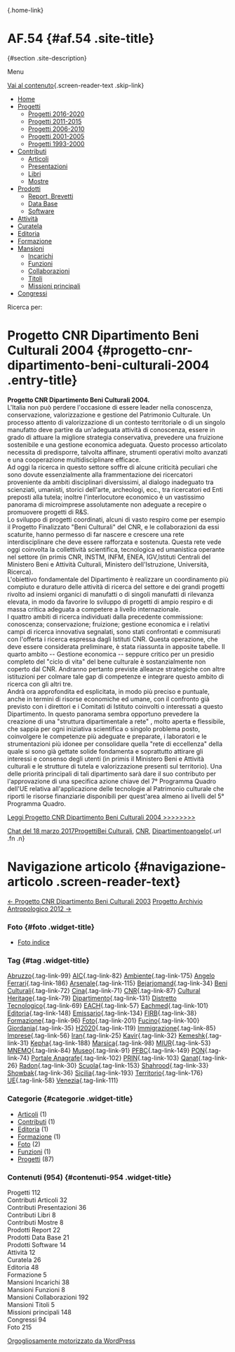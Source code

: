 [](index.html "AF.54"){.home-link}

AF.54 {#af.54 .site-title}
=====

 {#section .site-description}

Menu

[Vai al contenuto](#content "Vai al contenuto"){.screen-reader-text .skip-link}

-   [Home](index.html)
-   [Progetti](index.html)
    -   [Progetti 2016-2020](index86ea.html?page_id=388)
    -   [Progetti 2011-2015](indexea29.html?page_id=474)
    -   [Progetti 2006-2010](index9b8d.html?page_id=525)
    -   [Progetti 2001-2005](index3429.html?page_id=494)
    -   [Progetti 1993-2000](index5532.html?page_id=559)
-   [Contributi](index376e.html?cat=13)
    -   [Articoli](index305b.html?page_id=438)
    -   [Presentazioni](index3fd7.html?page_id=441)
    -   [Libri](indexb842.html?page_id=450)
    -   [Mostre](index85de.html?page_id=1066)
-   [Prodotti](indexb5e7.html?cat=15)
    -   [Report, Brevetti](indexfea7.html?page_id=1069)
    -   [Data Base](index7175.html?page_id=1072)
    -   [Software](index1a36.html?page_id=1075)
-   [Attività](index852a.html?page_id=410)
-   [Curatela](index5b3e.html?page_id=416)
-   [Editoria](index1597.html?page_id=419)
-   [Formazione](index7f00.html?page_id=422)
-   [Mansioni](index7fa5.html?cat=138)
    -   [Incarichi](indexfc67.html?page_id=1050)
    -   [Funzioni](index5cc7.html?page_id=1061)
    -   [Collaborazioni](index5edb.html?page_id=1083)
    -   [Titoli](indexa54c.html?page_id=1239)
    -   [Missioni principali](indexe97a.html?page_id=1804)
-   [Congressi](index9c1c.html?page_id=425)

Ricerca per:

Progetto CNR Dipartimento Beni Culturali 2004 {#progetto-cnr-dipartimento-beni-culturali-2004 .entry-title}
=============================================

**Progetto CNR Dipartimento Beni Culturali 2004.**\
L'Italia non può perdere l'occasione di essere leader nella conoscenza, conservazione, valorizzazione e gestione del Patrimonio Culturale. Un processo attento di valorizzazione di un contesto territoriale o di un singolo manufatto deve partire da un'adeguata attività di conoscenza, essere in grado di attuare la migliore strategia conservativa, prevedere una fruizione sostenibile e una gestione economica adeguata. Questo processo articolato necessita di predisporre, talvolta affinare, strumenti operativi molto avanzati e una cooperazione multidisciplinare efficace.\
Ad oggi la ricerca in questo settore soffre di alcune criticità peculiari che sono dovute essenzialmente alla frammentazione dei ricercatori proveniente da ambiti disciplinari diversissimi, al dialogo inadeguato tra scienziati, umanisti, storici dell'arte, archeologi, ecc., tra ricercatori ed Enti preposti alla tutela; inoltre l'interlocutore economico è un vastissimo panorama di microimprese assolutamente non adeguate a recepire o promuovere progetti di R&S. \
Lo sviluppo di progetti coordinati, alcuni di vasto respiro come per esempio il Progetto Finalizzato "Beni Culturali" del CNR, e le collaborazioni da essi scaturite, hanno permesso di far nascere e crescere una rete interdisciplinare che deve essere rafforzata e sostenuta. Questa rete vede oggi coinvolta la collettività scientifica, tecnologica ed umanistica operante nel settore (in primis CNR, INSTM, INFM, ENEA, IGV,Istituti Centrali del Ministero Beni e Attività Culturali, Ministero dell'Istruzione, Università, Ricerca). \
L'obiettivo fondamentale del Dipartimento è realizzare un coordinamento più compiuto e duraturo delle attività di ricerca del settore e dei grandi progetti rivolto ad insiemi organici di manufatti o di singoli manufatti di rilevanza elevata, in modo da favorire lo sviluppo di progetti di ampio respiro e di massa critica adeguata a competere a livello internazionale.\
I quattro ambiti di ricerca individuati dalla precedente commissione: conoscenza; conservazione; fruizione; gestione economica e i relativi campi di ricerca innovativa segnalati, sono stati confrontati e commisurati con l'offerta i ricerca espressa dagli Istituti CNR. Questa operazione, che deve essere considerata preliminare, è stata riassunta in apposite tabelle. Il quarto ambito -- Gestione economica -- seppure critico per un presidio completo del "ciclo di vita" del bene culturale è sostanzialmente non coperto dal CNR. Andranno pertanto previste alleanze strategiche con altre istituzioni per colmare tale gap di competenze e integrare questo ambito di ricerca con gli altri tre.\
Andrà ora approfondita ed esplicitata, in modo più preciso e puntuale, anche in termini di risorse economiche ed umane, con il confronto già previsto con i direttori e i Comitati di Istituto coinvolti o interessati a questo Dipartimento. In questo panorama sembra opportuno prevedere la creazione di una "struttura dipartimentale a rete" , molto aperta e flessibile, che sappia per ogni iniziativa scientifica o singolo problema posto, coinvolgere le competenze più adeguate e preparate, i laboratori e le strumentazioni più idonee per consolidare quella "rete di eccellenza" della quale si sono già gettate solide fondamenta e soprattutto attirare gli interessi e consenso degli utenti (in primis il Ministero Beni e Attività culturali e le strutture di tutela e valorizzazione presenti sul territorio). Una delle priorità principali di tali dipartimento sarà dare il suo contributo per l'approvazione di una specifica azione chiave del 7° Programma Quadro dell'UE relativa all'applicazione delle tecnologie al Patrimonio culturale che riporti le risorse finanziarie disponibili per quest'area almeno ai livelli del 5° Programma Quadro.

[Leggi Progetto CNR Dipartimento Beni Culturali 2004 \>\>\>\>\>\>\>\>](wp-content/uploads/2017/03/Progetto-CNR-Dipartimento-Beni-Culturali-2004.pdf)

[Chat del 18 marzo 2017](index22b3.html?p=842 "Permalink a Progetto CNR Dipartimento Beni Culturali 2004")[Progetti](index0b40.html?cat=9)[Bei Culturali](index4dc5.html?tag=bei-culturali), [CNR](index47bd.html?tag=cnr), [Dipartimento](index79d6.html?tag=dipartimento)[angelo](indexcd64.html?author=1 "Vedi tutti gli articoli di angelo"){.url .fn .n}

Navigazione articolo {#navigazione-articolo .screen-reader-text}
====================

[← Progetto CNR Dipartimento Beni Culturali 2003](index89f6.html?p=831) [Progetto Archivio Antropologico 2012 →](index2487.html?p=846)

### Foto {#foto .widget-title}

-   [Foto indice](indexaa27.html?page_id=1256)

### Tag {#tag .widget-title}

[Abruzzo](indexbf18.html?tag=abruzzo "2 argomenti"){.tag-link-99} [AIC](indexfd92.html?tag=aic "4 argomenti"){.tag-link-82} [Ambiente](indexa6a7.html?tag=ambiente "6 argomenti"){.tag-link-175} [Angelo Ferrari](indexdddd.html?tag=angelo-ferrari "22 argomenti"){.tag-link-186} [Arsenale](index6e38.html?tag=arsenale "2 argomenti"){.tag-link-115} [Bejarjomand](index93d3.html?tag=bejarjomand "1 argomento"){.tag-link-34} [Beni Culturali](index883e.html?tag=beni-culturali "14 argomenti"){.tag-link-72} [Cina](index26c3.html?tag=cina "2 argomenti"){.tag-link-71} [CNR](index47bd.html?tag=cnr "7 argomenti"){.tag-link-87} [Cultural Heritage](index49c7.html?tag=cultural-heritage "2 argomenti"){.tag-link-79} [Dipartimento](index79d6.html?tag=dipartimento "2 argomenti"){.tag-link-131} [Distretto Tecnologico](index057d.html?tag=distretto-tecnologico "2 argomenti"){.tag-link-69} [EACH](index42c8.html?tag=each "2 argomenti"){.tag-link-57} [Eachmed](indexcf6e.html?tag=eachmed "3 argomenti"){.tag-link-101} [Editoria](indexd50c.html?tag=editoria "1 argomento"){.tag-link-148} [Emissario](index7457.html?tag=emissario "4 argomenti"){.tag-link-134} [FIRB](index7342.html?tag=firb "3 argomenti"){.tag-link-38} [Formazione](index52c4.html?tag=formazione "3 argomenti"){.tag-link-96} [Foto](index2e63.html?tag=foto "2 argomenti"){.tag-link-201} [Fucino](index11b4.html?tag=fucino "5 argomenti"){.tag-link-100} [Giordania](index338b.html?tag=giordania "4 argomenti"){.tag-link-35} [H2020](index3914.html?tag=h2020 "10 argomenti"){.tag-link-119} [Immigrazione](index32ae.html?tag=immigrazione "4 argomenti"){.tag-link-85} [Imprese](index514c.html?tag=imprese "5 argomenti"){.tag-link-56} [Iran](index4241.html?tag=iran "5 argomenti"){.tag-link-25} [Kavir](index3aaa.html?tag=kavir "1 argomento"){.tag-link-32} [Kemeshk](index0773.html?tag=kemeshk "1 argomento"){.tag-link-31} [Kepha](index724b.html?tag=kepha "2 argomenti"){.tag-link-188} [Marsica](index6ce2.html?tag=marsica "5 argomenti"){.tag-link-98} [MIUR](index0aa1.html?tag=miur "3 argomenti"){.tag-link-53} [MNEMO](index7027.html?tag=mnemo "3 argomenti"){.tag-link-84} [Museo](index304a.html?tag=museo "2 argomenti"){.tag-link-91} [PFBC](indexc5dc.html?tag=pfbc "1 argomento"){.tag-link-149} [PON](index0011.html?tag=pon "4 argomenti"){.tag-link-74} [Portale Anagrafe](indexe42c.html?tag=portale-anagrafe "2 argomenti"){.tag-link-102} [PRIN](index9cf1.html?tag=prin "2 argomenti"){.tag-link-103} [Qanat](index339d.html?tag=qanat "6 argomenti"){.tag-link-26} [Radon](index68d2.html?tag=radon "3 argomenti"){.tag-link-30} [Scuola](index2953.html?tag=scuola "2 argomenti"){.tag-link-153} [Shahrood](index6549.html?tag=shahrood "2 argomenti"){.tag-link-33} [Showbak](indexde02.html?tag=showbak "4 argomenti"){.tag-link-36} [Sicilia](index4efa.html?tag=sicilia "2 argomenti"){.tag-link-193} [Territorio](indexfff4.html?tag=territorio "4 argomenti"){.tag-link-176} [UE](index3f45.html?tag=ue "12 argomenti"){.tag-link-58} [Venezia](index05f5.html?tag=venezia "8 argomenti"){.tag-link-111}

### Categorie {#categorie .widget-title}

-   [Articoli](indexe788.html?cat=139) (1)
-   [Contributi](index376e.html?cat=13) (1)
-   [Editoria](indexcf7d.html?cat=137) (1)
-   [Formazione](indexc055.html?cat=17) (1)
-   [Foto](index335b.html?cat=155) (2)
-   [Funzioni](index8cc5.html?cat=143) (1)
-   [Progetti](index0b40.html?cat=9) (87)

### Contenuti (954) {#contenuti-954 .widget-title}

Progetti 112\
Contributi Articoli 32\
Contributi Presentazioni 36\
Contributi Libri 8\
Contributi Mostre 8\
Prodotti Report 22\
Prodotti Data Base 21\
Prodotti Software 14\
Attività 12\
Curatela 26\
Editoria 48\
Formazione 5\
Mansioni Incarichi 38\
Mansioni Funzioni 8\
Mansioni Collaborazioni 192\
Mansioni Titoli 5\
Missioni principali 148\
Congressi 94\
Foto 215

[Orgogliosamente motorizzato da WordPress](http://wordpress.org/ "Piattaforma semantica di pubblicazione personale")
